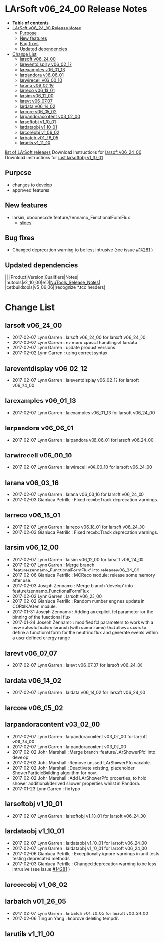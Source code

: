 LArSoft v06\_24\_00 Release Notes
======================================================================

-   **Table of contents**
-   [LArSoft v06\_24\_00 Release Notes](#LArSoft-v06_24_00-Release-Notes)
    -   [Purpose](#Purpose)
    -   [New features](#New-features)
    -   [Bug fixes](#Bug-fixes)
    -   [Updated dependencies](#Updated-dependencies)
-   [Change List](#Change-List)
    -   [larsoft v06\_24\_00](#larsoft-v06_24_00)
    -   [lareventdisplay v06\_02\_12](#lareventdisplay-v06_02_12)
    -   [larexamples v06\_01\_13](#larexamples-v06_01_13)
    -   [larpandora v06\_06\_01](#larpandora-v06_06_01)
    -   [larwirecell v06\_00\_10](#larwirecell-v06_00_10)
    -   [larana v06\_03\_16](#larana-v06_03_16)
    -   [larreco v06\_18\_01](#larreco-v06_18_01)
    -   [larsim v06\_12\_00](#larsim-v06_12_00)
    -   [larevt v06\_07\_07](#larevt-v06_07_07)
    -   [lardata v06\_14\_02](#lardata-v06_14_02)
    -   [larcore v06\_05\_02](#larcore-v06_05_02)
    -   [larpandoracontent v03\_02\_00](#larpandoracontent-v03_02_00)
    -   [larsoftobj v1\_10\_01](#larsoftobj-v1_10_01)
    -   [lardataobj v1\_10\_01](#lardataobj-v1_10_01)
    -   [larcoreobj v1\_06\_02](#larcoreobj-v1_06_02)
    -   [larbatch v01\_26\_05](#larbatch-v01_26_05)
    -   [larutils v1\_11\_00](#larutils-v1_11_00)

[list of LArSoft releases](LArSoft_release_list)
Download instructions for [larsoft v06\_24\_00](http://scisoft.fnal.gov/scisoft/bundles/larsoft/v06_24_00/larsoft-v06_24_00.html)
Download instructions for [just larsoftobj v1\_10\_01](http://scisoft.fnal.gov/scisoft/bundles/larsoftobj/v1_10_01/larsoftobj-v1_10_01.html)

Purpose
--------------------

-   changes to develop
-   approved features

New features
------------------------------

-   larsim, uboonecode feature/zennamo\_FunctionalFormFlux
    -   [slides](https://indico.fnal.gov/getFile.py/access?contribId=3&resId=0&materialId=slides&confId=13730)

Bug fixes
------------------------

-   Changed deprecation warning to be less intrusive (see issue [\#14281](/redmine/issues/14281 "Task: Provide an interface for access of reconstructed track information (Accepted)") )

Updated dependencies
----------------------------------------------

||
|Product|Version|Qualifiers|Notes|
|nutools|v2\_10\_00|e10|[NuTools\_Release\_Notes](/redmine/projects/nutools/wiki/NuTools_Release_Notes#nutools-v2_10_00)|
|cetbuildtools|v5\_06\_06||recognize \*.tcc headers|

Change List
============================

larsoft v06\_24\_00
------------------------------------------

-   2017-02-07 Lynn Garren : larsoft v06\_24\_00 for larsoft v06\_24\_00
-   2017-02-07 Lynn Garren : no more special handling of lardata
-   2017-02-07 Lynn Garren : update product versions
-   2017-02-02 Lynn Garren : using correct syntax

lareventdisplay v06\_02\_12
----------------------------------------------------------

-   2017-02-07 Lynn Garren : lareventdisplay v06\_02\_12 for larsoft v06\_24\_00

larexamples v06\_01\_13
--------------------------------------------------

-   2017-02-07 Lynn Garren : larexamples v06\_01\_13 for larsoft v06\_24\_00

larpandora v06\_06\_01
------------------------------------------------

-   2017-02-07 Lynn Garren : larpandora v06\_06\_01 for larsoft v06\_24\_00

larwirecell v06\_00\_10
--------------------------------------------------

-   2017-02-07 Lynn Garren : larwirecell v06\_00\_10 for larsoft v06\_24\_00

larana v06\_03\_16
----------------------------------------

-   2017-02-07 Lynn Garren : larana v06\_03\_16 for larsoft v06\_24\_00
-   2017-02-03 Gianluca Petrillo : Fixed recob::Track deprecation warnings.

larreco v06\_18\_01
------------------------------------------

-   2017-02-07 Lynn Garren : larreco v06\_18\_01 for larsoft v06\_24\_00
-   2017-02-03 Gianluca Petrillo : Fixed recob::Track deprecation warnings.

larsim v06\_12\_00
----------------------------------------

-   2017-02-07 Lynn Garren : larsim v06\_12\_00 for larsoft v06\_24\_00
-   2017-02-07 Lynn Garren : Merge branch ‘feature/zennamo\_FunctionalFormFlux’ into release/v06\_24\_00
-   2017-02-06 Gianluca Petrillo : MCReco module: release some memory after use.
-   2017-02-03 Joseph Zennamo : Merge branch ‘develop’ into feature/zennamo\_FunctionalFormFlux
-   2017-02-02 Lynn Garren : larsoft v06\_23\_00
-   2017-02-02 Gianluca Petrillo : Random number engines update in CORSIKAGen module.
-   2017-01-31 Joseph Zennamo : Adding an explicit fcl parameter for the binning of the functional flux
-   2017-01-24 Joseph Zennamo : modified fcl parameters to work with a new nutools feature-branch (with same name) that allows users to define a functional form for the neutrino flux and generate events within a user defined energy range

larevt v06\_07\_07
----------------------------------------

-   2017-02-07 Lynn Garren : larevt v06\_07\_07 for larsoft v06\_24\_00

lardata v06\_14\_02
------------------------------------------

-   2017-02-07 Lynn Garren : lardata v06\_14\_02 for larsoft v06\_24\_00

larcore v06\_05\_02
------------------------------------------

larpandoracontent v03\_02\_00
--------------------------------------------------------------

-   2017-02-07 Lynn Garren : larpandoracontent v03\_02\_00 for larsoft v06\_24\_00
-   2017-02-07 Lynn Garren : larpandoracontent v03\_02\_00
-   2017-02-02 John Marshall : Merge branch ‘feature/LArShowerPfo’ into develop
-   2017-02-02 John Marshall : Remove unused LArShowerPfo variable.
-   2017-02-02 John Marshall : Deactivate existing, placeholder ShowerParticleBuilding algorithm for now.
-   2017-02-02 John Marshall : Add LArShowerPfo properties, to hold shower additional/derived shower properties whilst in Pandora.
-   2017-01-23 Lynn Garren : fix typo

larsoftobj v1\_10\_01
----------------------------------------------

-   2017-02-07 Lynn Garren : larsoftobj v1\_10\_01 for larsoft v06\_24\_00

lardataobj v1\_10\_01
----------------------------------------------

-   2017-02-07 Lynn Garren : lardataobj v1\_10\_01 for larsoft v06\_24\_00
-   2017-02-07 Lynn Garren : lardataobj v1\_10\_01 for larsoft v06\_24\_00
-   2017-02-06 Gianluca Petrillo : Exceptionally ignore warnings in unit tests testing deprecated methods.
-   2017-02-03 Gianluca Petrillo : Changed deprecation warning to be less intrusive (see issue [\#14281](/redmine/issues/14281 "Task: Provide an interface for access of reconstructed track information (Accepted)") )

larcoreobj v1\_06\_02
----------------------------------------------

larbatch v01\_26\_05
--------------------------------------------

-   2017-02-07 Lynn Garren : larbatch v01\_26\_05 for larsoft v06\_24\_00
-   2017-02-06 Tingjun Yang : Improve deleting tempdir.

larutils v1\_11\_00
------------------------------------------
